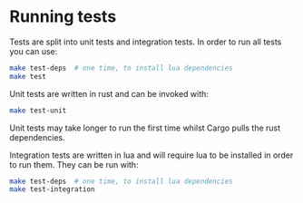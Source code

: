 # Running tests

Tests are split into unit tests and integration tests. In order to run all
tests you can use:

```bash
make test-deps  # one time, to install lua dependencies
make test
```

Unit tests are written in rust and can be invoked with:

```bash
make test-unit
```

Unit tests may take longer to run the first time whilst Cargo pulls the rust
dependencies.

Integration tests are written in lua and will require lua to be installed in
order to run them. They can be run with:

```bash
make test-deps  # one time, to install lua dependencies
make test-integration
```
